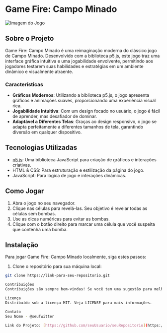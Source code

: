 # Game Fire: Campo Minado

![Imagem do Jogo](link-para-imagem-aqui)

## Sobre o Projeto

Game Fire: Campo Minado é uma reimaginação moderna do clássico jogo de Campo Minado. Desenvolvido com a biblioteca p5.js, este jogo traz uma interface gráfica intuitiva e uma jogabilidade envolvente, permitindo aos jogadores testarem suas habilidades e estratégias em um ambiente dinâmico e visualmente atraente.

### Características

- **Gráficos Modernos**: Utilizando a biblioteca p5.js, o jogo apresenta gráficos e animações suaves, proporcionando uma experiência visual rica.
- **Jogabilidade Intuitiva**: Com um design focado no usuário, o jogo é fácil de aprender, mas desafiador de dominar.
- **Adaptável a Diferentes Telas**: Graças ao design responsivo, o jogo se adapta perfeitamente a diferentes tamanhos de tela, garantindo diversão em qualquer dispositivo.

## Tecnologias Utilizadas

- [p5.js](https://p5js.org/): Uma biblioteca JavaScript para criação de gráficos e interações criativas.
- HTML & CSS: Para estruturação e estilização da página do jogo.
- JavaScript: Para lógica de jogo e interações dinâmicas.

## Como Jogar

1. Abra o jogo no seu navegador.
2. Clique nas células para revelá-las. Seu objetivo é revelar todas as células sem bombas.
3. Use as dicas numéricas para evitar as bombas.
4. Clique com o botão direito para marcar uma célula que você suspeita que contenha uma bomba.

## Instalação

Para jogar Game Fire: Campo Minado localmente, siga estes passos:

1. Clone o repositório para sua máquina local:

```bash
git clone https://link-para-seu-repositorio.git

Contribuições
Contribuições são sempre bem-vindas! Se você tem uma sugestão para melhorar o jogo, sinta-se à vontade para fazer um fork do repositório e criar um pull request. Você também pode simplesmente abrir uma issue com a tag "melhoria".

Licença
Distribuído sob a licença MIT. Veja LICENSE para mais informações.

Contato
Seu Nome - @seuTwitter

Link do Projeto: [https://github.com/seuUsuario/seuRepositorio](https://gameminado.netlify.app/)
